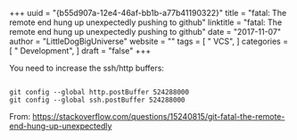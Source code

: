 +++ 
uuid = "{b55d907a-12e4-46af-bb1b-a77b41190322}" 
title = "fatal: The remote end hung up unexpectedly pushing to github" 
linktitle = "fatal: The remote end hung up unexpectedly pushing to github" 
date = "2017-11-07" 
author = "LittleDogBigUniverse"
website = "" 
tags = [ " VCS",  ] 
categories = [ " Development",  ] 
draft = "false" 
+++ 

You need to increase the ssh/http buffers:

```less

git config --global http.postBuffer 524288000
git config --global ssh.postBuffer 524288000

```

From: https://stackoverflow.com/questions/15240815/git-fatal-the-remote-end-hung-up-unexpectedly 
